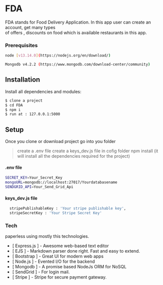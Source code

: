 # FDA

FDA stands for Food Delivery Application. In this app user can create an account, get many types  
of offers , discounts on food which is available restaurants in this app. 

### Prerequisites
   ```bash 
node [v13.14.0](https://nodejs.org/en/download/)
```
   ```bash 
Mongodb v4.2.2 (https://www.mongodb.com/download-center/community)
```

## Installation

Install all dependencies and modules:
```bash
$ clone a project
$ cd FDA
$ npm i
$ run at : 127.0.0.1:5000
```

## Setup
Once you clone or download project go into you folder
> create a .env file
 >create a keys_dev.js file in cofig folder
 >npm install (it will install all the dependencies required for the project)
 
#### .env file

```bash 
SECRET_KEY=Your_Secret_Key
mongoURL=mongodb://localhost:27017/Yourdatabasename
SENDGRID_API=Your_Send_Grid_Api
```
#### keys_dev.js file

```bash 
  stripePublishableKey : 'Your stripe publishable key',
  stripeSecretKey : 'Your Stripe Secret Key'
```

### Tech

paperless using mostly this technologies.

* [ Express.js ] - Awesome web-based text editor
* [ EJS ] - Markdown parser done right. Fast and easy to extend.
* [ Bootstrap ] - Great UI for modern web apps
* [ Node.js ] - Evented I/O for the backend
* [ Mongodb ] - A promise based NodeJs ORM for NoSQL
* [ SendGrid ] - For login mail.
* [ Stripe ] - Stripe for secure payment gateway.